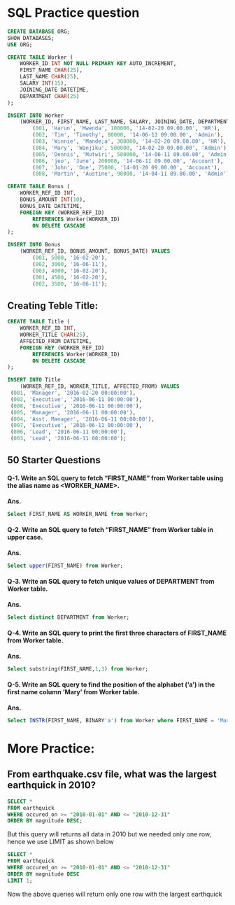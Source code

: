 # SQL Practice question

~~~sql
CREATE DATABASE ORG;
SHOW DATABASES;
USE ORG;

CREATE TABLE Worker (
	WORKER_ID INT NOT NULL PRIMARY KEY AUTO_INCREMENT,
	FIRST_NAME CHAR(25),
	LAST_NAME CHAR(25),
	SALARY INT(15),
	JOINING_DATE DATETIME,
	DEPARTMENT CHAR(25)
);

INSERT INTO Worker 
	(WORKER_ID, FIRST_NAME, LAST_NAME, SALARY, JOINING_DATE, DEPARTMENT) VALUES
		(001, 'Harun', 'Mwenda', 100000, '14-02-20 09.00.00', 'HR'),
		(002, 'Tim', 'Timothy', 80000, '14-06-11 09.00.00', 'Admin'),
		(003, 'Winnie', 'Mande;a', 300000, '14-02-20 09.00.00', 'HR'),
		(004, 'Mary', 'Wanjiku', 500000, '14-02-20 09.00.00', 'Admin'),
		(005, 'Dennis', 'Mutwiri', 500000, '14-06-11 09.00.00', 'Admin'),
		(006, 'jeo', 'June', 200000, '14-06-11 09.00.00', 'Account'),
		(007, 'John', 'Doe', 75000, '14-01-20 09.00.00', 'Account'),
		(008, 'Martin', 'Austine', 90000, '14-04-11 09.00.00', 'Admin');

CREATE TABLE Bonus (
	WORKER_REF_ID INT,
	BONUS_AMOUNT INT(10),
	BONUS_DATE DATETIME,
	FOREIGN KEY (WORKER_REF_ID)
		REFERENCES Worker(WORKER_ID)
        ON DELETE CASCADE
);

INSERT INTO Bonus 
	(WORKER_REF_ID, BONUS_AMOUNT, BONUS_DATE) VALUES
		(001, 5000, '16-02-20'),
		(002, 3000, '16-06-11'),
		(003, 4000, '16-02-20'),
		(001, 4500, '16-02-20'),
		(002, 3500, '16-06-11');
~~~


## Creating Teble Title:
~~~sql
CREATE TABLE Title (
	WORKER_REF_ID INT,
	WORKER_TITLE CHAR(25),
	AFFECTED_FROM DATETIME,
	FOREIGN KEY (WORKER_REF_ID)
		REFERENCES Worker(WORKER_ID)
        ON DELETE CASCADE
);

INSERT INTO Title 
	(WORKER_REF_ID, WORKER_TITLE, AFFECTED_FROM) VALUES
 (001, 'Manager', '2016-02-20 00:00:00'),
 (002, 'Executive', '2016-06-11 00:00:00'),
 (008, 'Executive', '2016-06-11 00:00:00'),
 (005, 'Manager', '2016-06-11 00:00:00'),
 (004, 'Asst. Manager', '2016-06-11 00:00:00'),
 (007, 'Executive', '2016-06-11 00:00:00'),
 (006, 'Lead', '2016-06-11 00:00:00'),
 (003, 'Lead', '2016-06-11 00:00:00');

~~~



## 50 Starter Questions

#### Q-1. Write an SQL query to fetch “FIRST_NAME” from Worker table using the alias name as <WORKER_NAME>.

**Ans.**

~~~sql 
Select FIRST_NAME AS WORKER_NAME from Worker;
~~~

#### Q-2. Write an SQL query to fetch “FIRST_NAME” from Worker table in upper case.
**Ans.**

~~~sql
Select upper(FIRST_NAME) from Worker;
~~~

#### Q-3. Write an SQL query to fetch unique values of DEPARTMENT from Worker table.

**Ans.**
~~~sql
Select distinct DEPARTMENT from Worker;
~~~ 

#### Q-4. Write an SQL query to print the first three characters of  FIRST_NAME from Worker table.

**Ans.**
~~~sql
Select substring(FIRST_NAME,1,3) from Worker;
~~~ 

#### Q-5. Write an SQL query to find the position of the alphabet (‘a’) in the first name column ’Mary’ from Worker table.

**Ans.**

~~~sql
Select INSTR(FIRST_NAME, BINARY'a') from Worker where FIRST_NAME = 'Mary';
~~~





# More Practice:


## From earthquake.csv file, what was the largest earthquick in 2010?

~~~SQL
SELECT *
FROM earthquick 
WHERE occured_on >= "2010-01-01" AND <= "2010-12-31"
ORDER BY magnitude DESC;

~~~

But this query will returns all data in 2010 but we needed only one row, hence we use LIMIT as shown below


~~~SQL
SELECT *
FROM earthquick 
WHERE occured_on >= "2010-01-01" AND <= "2010-12-31"
ORDER BY magnitude DESC
LIMIT 1;

~~~

Now the above queries will return only one row with the largest earthquick
